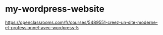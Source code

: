 # my-wordpress-website
https://openclassrooms.com/fr/courses/5489551-creez-un-site-moderne-et-professionnel-avec-wordpress-5
